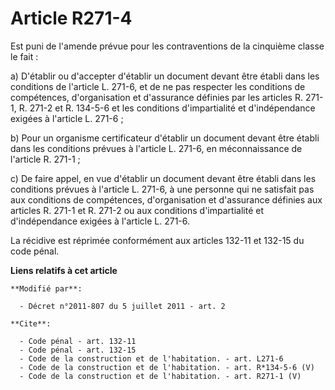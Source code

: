 # Article R271-4

Est puni de l'amende prévue pour les contraventions de la cinquième classe le fait : 

a) D'établir ou d'accepter d'établir un document devant être établi dans les conditions de l'article L. 271-6, et de ne pas
respecter les conditions de compétences, d'organisation et d'assurance définies par les articles R. 271-1, R. 271-2 et R.
134-5-6 et les conditions d'impartialité et d'indépendance exigées à l'article L. 271-6 ; 

b) Pour un organisme certificateur d'établir un document devant être établi dans les conditions prévues à l'article L. 271-6,
en méconnaissance de l'article R. 271-1 ; 

c) De faire appel, en vue d'établir un document devant être établi dans les conditions prévues à l'article L. 271-6, à une
personne qui ne satisfait pas aux conditions de compétences, d'organisation et d'assurance définies aux articles R. 271-1 et
R. 271-2 ou aux conditions d'impartialité et d'indépendance exigées à l'article L. 271-6. 

La récidive est réprimée conformément aux articles 132-11 et 132-15 du code pénal.

**Liens relatifs à cet article**

	**Modifié par**:

	  - Décret n°2011-807 du 5 juillet 2011 - art. 2

	**Cite**:

	  - Code pénal - art. 132-11
	  - Code pénal - art. 132-15
	  - Code de la construction et de l'habitation. - art. L271-6
	  - Code de la construction et de l'habitation. - art. R*134-5-6 (V)
	  - Code de la construction et de l'habitation. - art. R271-1 (V)
